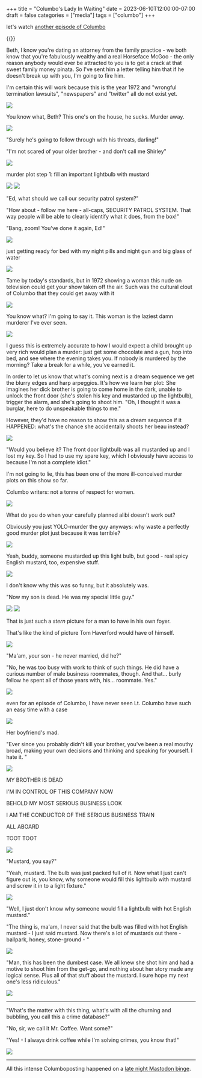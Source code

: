 +++
title = "Columbo's Lady In Waiting"
date = 2023-06-10T12:00:00-07:00
draft = false
categories = ["media"]
tags = ["columbo"]
+++

let's watch [another episode of Columbo](/posts/2023/columbo)

{{<imgwebp src="imdb.png">}}

<!--more-->

Beth, I know you're dating an attorney from the family practice - we both know that you're fabulously wealthy and a real Horseface McGoo - the only reason anybody would ever be attracted to you is to get a crack at that sweet family money pinata. So I've sent him a letter telling him that if he doesn't break up with you, I'm going to fire him.

I'm certain this will work because this is the year 1972 and "wrongful termination lawsuits", "newspapers" and "twitter" all do not exist yet.

![](./sucks.png)

You know what, Beth? This one's on the house, he sucks. Murder away.

![](./sucks-2.png)

"Surely he's going to follow through with his threats, darling!"

"I'm not scared of your older brother - and don't call me Shirley"

![](./leslie.png)

murder plot step 1: fill an important lightbulb with mustard

![](./mustard-1.png)
![](./mustard-2.png)

"Ed, what should we call our security patrol system?"

"How about - follow me here - all-caps, SECURITY PATROL SYSTEM. That way people will be able to clearly identify what it does, from the box!"

"Bang, zoom! You've done it again, Ed!"

![](./security.png)

just getting ready for bed with my night pills and night gun and big glass of water

![](./nightgun.png)

Tame by today's standards, but in 1972 showing a woman this nude on television could get your show taken off the air. Such was the cultural clout of Columbo that they could get away with it

![](./nudity.png)

You know what? I'm going to say it. This woman is the laziest damn murderer I've ever seen.

![](./lazy.png)

I guess this is extremely accurate to how I would expect a child brought up very rich would plan a murder: just get some chocolate and a gun, hop into bed, and see where the evening takes you. If nobody is murdered by the morning? Take a break for a while, you've earned it.

In order to let us know that what's coming next is a dream sequence we get the blurry edges and harp arpeggios. It's how we learn her plot: She imagines her dick brother is going to come home in the dark, unable to unlock the front door (she's stolen his key and mustarded up the lightbulb), trigger the alarm, and she's going to shoot him. "Oh, I thought it was a burglar, here to do unspeakable things to me."

However, they'd have no reason to show this as a dream sequence if it HAPPENED: what's the chance she accidentally shoots her beau instead?

![](./dream.png)

"Would you believe it? The front door lightbulb was all mustarded up and I lost my key. So I had to use my spare key, which I obviously have access to because I'm not a complete idiot."

I'm not going to lie, this has been one of the more ill-conceived murder plots on this show so far.

Columbo writers: not a tonne of respect for women.

![](./jerk.png)

What do you do when your carefully planned alibi doesn't work out?

Obviously you just YOLO-murder the guy anyways: why waste a perfectly good murder plot just because it was terrible?

![](./backup.png)

Yeah, buddy, someone mustarded up this light bulb, but good - real spicy English mustard, too, expensive stuff.

![](./lightbulb.png)

I don't know why this was so funny, but it absolutely was.

"Now my son is dead. He was my special little guy."

![](./special1.png)
![](./special2.png)

That is just such a _stern_ picture for a man to have in his own foyer.

That's like the kind of picture Tom Haverford would have of himself.

![](./tomh.png)

"Ma'am, your son - he never married, did he?"

"No, he was too busy with work to think of such things. He did have a curious number of male business roommates, though. And that... burly fellow he spent all of those years with, his... roommate. Yes."

![](./male.png)

even for an episode of Columbo, I have never seen Lt. Columbo have such an easy time with a case

![](./easy.png)

Her boyfriend's mad.

"Ever since you probably didn't kill your brother, you've been a real mouthy broad, making your own decisions and thinking and speaking for yourself. I hate it. "

![](./leslie2.png)

MY BROTHER IS DEAD

I'M IN CONTROL OF THIS COMPANY NOW

BEHOLD MY MOST SERIOUS BUSINESS LOOK

I AM THE CONDUCTOR OF THE SERIOUS BUSINESS TRAIN

ALL ABOARD

TOOT TOOT

![](./business.png)

"Mustard, you say?"

"Yeah, mustard. The bulb was just packed full of it. Now what I just can't figure out is, you know, why someone would fill this lightbulb with mustard and screw it in to a light fixture."

![](./mustard1.png)

"Well, I just don't know why someone would fill a lightbulb with hot English mustard."

"The thing is, ma'am, I never said that the bulb was filled with hot English mustard - I just said mustard. Now there's a lot of mustards out there - ballpark, honey, stone-ground - "

![](./mustard2.png)

"Man, this has been the dumbest case. We all knew she shot him and had a motive to shoot him from the get-go, and nothing about her story made any logical sense. Plus all of that stuff about the mustard. I sure hope my next one's less ridiculous."

![](./closed.png)

-------

"What's the matter with this thing, what's with all the churning and bubbling, you call this a crime database?"

"No, sir, we call it Mr. Coffee. Want some?"

"Yes! - I always drink coffee while I'm solving crimes, you know that!"

![](./crimeputer.png)


-------

All this intense Columboposting happened on a [late night Mastodon binge](https://mastodon.social/@cube_drone/110682540730549156).